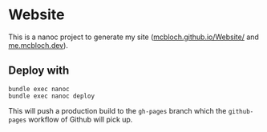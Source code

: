 # Website

This is a nanoc project to generate my site 
([mcbloch.github.io/Website/](https://mcbloch.github.io) and 
[me.mcbloch.dev](https://me.mcbloch.dev)).

## Deploy with

    bundle exec nanoc
    bundle exec nanoc deploy
    
This will push a production build to the `gh-pages` branch which the `github-pages` workflow of Github will pick up.
